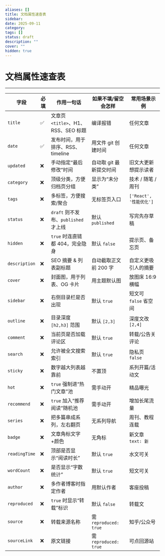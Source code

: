 ```yaml
---
aliases: []
title: 文档属性速查表
sidebar:
date: 2025-09-11
category:
tags: []
status: draft
description: ""
cover: ""
hidden: true
---
```

# 文档属性速查表
---

| 字段            | 必填  | 作用一句话                        | 如果不填/留空会怎样           | 常用场景示例              |
| ------------- | --- | ---------------------------- | -------------------- | ------------------- |
| `title`       | ✅   | 文章页 `<title>`、H1、RSS、SEO 标题  | 编译报错                 | 任何文章                |
| `date`        | ✅   | 发布时间，用于排序、RSS、timeline       | 用文件 git 创建时间         | 任何文章                |
| `updated`     | ❌   | 手动指定“最后修改”时间                 | 自动取 git 最新提交时间       | 旧文大更新想提示读者          |
| `category`    | ❌   | 顶级分类，方便归档页分组                 | 显示为“未分类”             | 技术 / 随笔 / 周刊        |
| `tags`        | ❌   | 多标签，方便搜索/聚合                  | 无标签页入口               | `['React', '性能优化']` |
| `status`      | ❌   | `draft` 则不发布、`published` 才上线 | 默认 `published`       | 写完先存草稿              |
| `hidden`      | ❌   | `true` 时连直链都 404，完全隐身        | 默认 `false`           | 提示页、备忘页             |
| `description` | ❌   | SEO 摘要 & 列表副标题               | 自动截取正文前 200 字        | 自定义更吸引人的摘要          |
| `cover`       | ❌   | 封面图，用于列表、OG 卡片               | 用主题默认图               | 放图床 16:9 横幅         |
| `sidebar`     | ❌   | 右侧目录栏是否出现                    | 默认 `true`            | 短文可 `false` 省空间     |
| `outline`     | ❌   | 目录深度 `[h2,h3]` 范围            | 默认 `[2,3]`           | 深度文改 `[2,4]`        |
| `comment`     | ❌   | 当前页是否加载评论区                   | 默认 `true`            | 转载/公告关评论            |
| `search`      | ❌   | 允许被全文搜索索引                    | 默认 `true`            | 隐私页 `false`         |
| `sticky`      | ❌   | 数字越大列表越靠前                    | 不置顶                  | 系列开篇/活动文            |
| `hot`         | ❌   | `true` 强制进“热门文章”池            | 需手动开                 | 精品曝光                |
| `recommend`   | ❌   | `true` 加入“推荐阅读”随机池           | 需手动开                 | 增加长尾流量              |
| `series`      | ❌   | 把多篇串成系列，左右翻页                 | 无系列导航                | 周刊、教程连载             |
| `badge`       | ❌   | 文章角标文字+颜色                    | 无角标                  | 新文章 `text: 新`       |
| `readingTime` | ❌   | 顶部是否显示“阅读时长”                 | 默认 `true`            | 水文可关                |
| `wordCount`   | ❌   | 是否显示“字数统计”                   | 默认 `true`            | 短文可关                |
| `author`      | ❌   | 多作者博客时指定作者                   | 用默认作者                | 客座投稿                |
| `reproduced`  | ❌   | `true` 时显示“转载”标识             | 默认 `false`           | 转载文                 |
| `source`      | ❌   | 转载来源名称                       | 需 `reproduced: true` | 知乎/公众号              |
| `sourceLink`  | ❌   | 原文链接                         | 需 `reproduced: true` | 可点回源站               |



